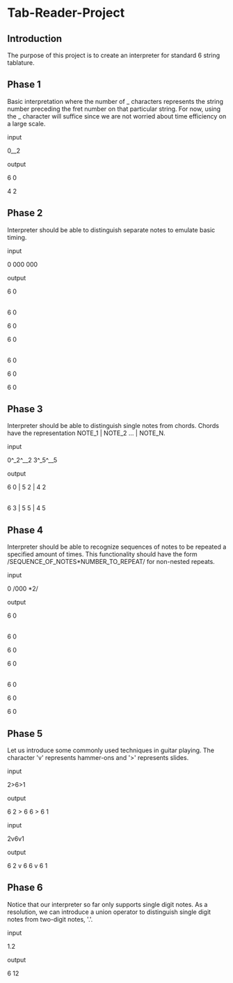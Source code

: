 # Tab-Reader-Project

## Introduction
The purpose of this project is to create an interpreter for standard 6 string tablature.

## Phase 1
Basic interpretation where the number of _ characters represents the
string number preceding the fret number on that particular string. For
now, using the _ character will suffice since we are not worried about
time efficiency on a large scale.

input 

0__2 

output

6 0

4 2

## Phase 2
Interpreter should be able to distinguish separate notes to emulate
basic timing.

input

0 000 000

output

6 0
<br /><br />

6 0

6 0

6 0
<br /><br />


6 0

6 0

6 0

## Phase 3
Interpreter should be able to distinguish single notes from chords.
Chords have the representation NOTE_1 | NOTE_2 ... | NOTE_N.

input

0^_2^__2 3^_5^__5

output

6 0 | 5 2 | 4 2
<br /><br />

6 3 | 5 5 | 4 5

## Phase 4
Interpreter should be able to recognize sequences of notes to be
repeated a specified amount of times. This functionality should have
the form /SEQUENCE_OF_NOTES*NUMBER_TO_REPEAT/ for non-nested repeats.

input

0 /000 *2/

output

6 0
<br /><br />

6 0

6 0

6 0
<br /><br />


6 0

6 0

6 0

## Phase 5
Let us introduce some commonly used techniques in guitar playing. The
character 'v' represents hammer-ons and '>' represents slides.

input

2>6>1

output

6 2 > 6 6 > 6 1

input

2v6v1

output

6 2 v 6 6 v 6 1

## Phase 6 
Notice that our interpreter so far only supports single digit notes.
As a resolution, we can introduce a union operator to distinguish single
digit notes from two-digit notes, '.'.

input

1.2

output

6 12
